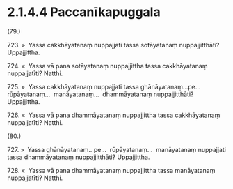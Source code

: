 

# 2.1.4.4 Paccanīkapuggala





(79.)

723\. »  Yassa cakkhāyatanaṃ nuppajjati tassa sotāyatanaṃ nuppajjitthāti? Uppajjittha.

724\. «  Yassa vā pana sotāyatanaṃ nuppajjittha tassa cakkhāyatanaṃ nuppajjatīti? Natthi.

725\. »  Yassa cakkhāyatanaṃ nuppajjati tassa ghānāyatanaṃ…pe…  rūpāyatanaṃ…  manāyatanaṃ…  dhammāyatanaṃ nuppajjitthāti? Uppajjittha.

726\. «  Yassa vā pana dhammāyatanaṃ nuppajjittha tassa cakkhāyatanaṃ nuppajjatīti? Natthi.

(80.)

727\. »  Yassa ghānāyatanaṃ…pe…  rūpāyatanaṃ…  manāyatanaṃ nuppajjati tassa dhammāyatanaṃ nuppajjitthāti? Uppajjittha.

728\. «  Yassa vā pana dhammāyatanaṃ nuppajjittha tassa manāyatanaṃ nuppajjatīti? Natthi.



